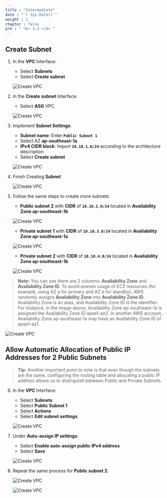 ```yaml
---
title : "Intermediate"
date : "`r Sys.Date()`"
weight : 2
chapter : false
pre : " <b> 3.2 </b> "
---
```


## Create Subnet

1. In the **VPC** Interface:
   - Select **Subnets**
   - Select **Create subnet**
   
   ![Create VPC](/images/2/0001.png?featherlight=false&width=90pc)

2. In the **Create subnet** Interface:
   - Select **ASG** VPC
   
   ![Create VPC](/images/2/0002.png?featherlight=false&width=90pc)

3. Implement **Subnet Settings**:
   - **Subnet name**: Enter **`Public Subnet 1`**
   - Select AZ **ap-southeast-1a**
   - **IPv4 CIDR block**: Import **`10.10.1.0/24`** according to the architecture description
   - Select **Create subnet**
   
   ![Create VPC](/images/2/0003.png?featherlight=false&width=90pc)

4. Finish Creating **Subnet**
   
   ![Create VPC](/images/2/0004.png?featherlight=false&width=90pc)

5. Follow the same steps to create more subnets:
   - **Public subnet 2** with **CIDR** of **`10.10.2.0/24`** located in **Availability Zone ap-southeast-1b**
   
   ![Create VPC](/images/2/0005.png?featherlight=false&width=90pc)

   - **Private subnet 1** with **CIDR** of **`10.10.3.0/24`** located in **Availability Zone ap-southeast-1a**
   
   ![Create VPC](/images/2/0006.png?featherlight=false&width=90pc)

   - **Private subnet 2** with **CIDR** of **`10.10.4.0/24`** located in **Availability Zone ap-southeast-1b**
   
   ![Create VPC](/images/2/0007.png?featherlight=false&width=90pc)

> **Note:** You can see there are 2 columns: **Availability Zone** and **Availability Zone ID**. To avoid uneven usage of EC2 resources (for example, using AZ a for primary and AZ b for standby), AWS randomly assigns **Availability Zone** into **Availability Zone ID**. Availability Zone is an alias, and Availability Zone ID is the identifier. For instance, in the image above, Availability Zone ap-southeast-1a is assigned the Availability Zone ID apse1-az2. In another AWS account, Availability Zone ap-southeast-1a may have an Availability Zone ID of apse1-az1.

   ![Create VPC](/images/2/0008.png?featherlight=false&width=90pc)

## Allow Automatic Allocation of Public IP Addresses for 2 Public Subnets

> **Tip:** Another important point to note is that even though the subnets are the same, configuring the routing table and allocating a public IP address allows us to distinguish between Public and Private Subnets.

6. In the **VPC** Interface:
   - Select **Subnets**
   - Select **Public Subnet 1**
   - Select **Actions**
   - Select **Edit subnet settings**
   
   ![Create VPC](/images/2/0009.png?featherlight=false&width=90pc)

7. Under **Auto-assign IP settings**:
   - Select **Enable auto-assign public IPv4 address**
   - Select **Save**
   
   ![Create VPC](/images/2/00010.png?featherlight=false&width=90pc)

8. Repeat the same process for **Public subnet 2**.

   ![Create VPC](/images/2/00011.png?featherlight=false&width=90pc)

   ![Create VPC](/images/2/00012.png?featherlight=false&width=90pc)
